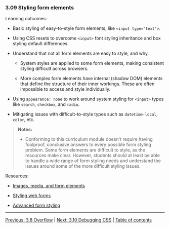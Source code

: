 ### 3.09 Styling form elements

Learning outcomes:

- Basic styling of easy-to-style form elements, like `<input type="text">`.

- Using CSS resets to overcome `<input>` font styling inheritance and box styling default differences.

- Understand that not all form elements are easy to style, and why.

  - System styles are applied to some form elements, making consistent styling difficult across browsers.

  - More complex form elements have internal (shadow DOM) elements that define the structure of their inner workings. These are often impossible to access and style individually.

- Using `appearance: none` to work around system styling for `<input>` types like `search`, `checkbox`, and `radio`.

- Mitigating issues with difficult-to-style types such as `datetime-local`, `color`, etc.

> **Notes:**
>
> - Conforming to this curriculum module doesn't require having foolproof, conclusive answers to every possible form styling problem. Some form elements are difficult to style, as the resources make clear. However, students should at least be able to handle a wide range of form styling needs and understand the issues around some of the more difficult styling issues.

Resources:

- [Images, media, and form elements](https://developer.mozilla.org/docs/Learn/CSS/Building_blocks/Images_media_form_elements)

- [Styling web forms](https://developer.mozilla.org/docs/Learn/Forms/Styling_web_forms)

- [Advanced form styling](https://developer.mozilla.org/docs/Learn/Forms/Advanced_form_styling)

---

[Previous: 3.8 Overflow](/curriculum/2-core/2-styling/3-08-overflow.md) | [Next: 3.10 Debugging CSS](/curriculum/2-core/2-styling/3-10-debugging-css.md) | [Table of contents](/TOC.md)
